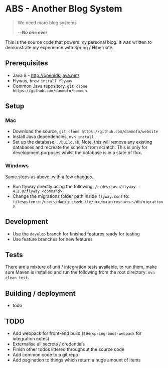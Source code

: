 # ABS - Another Blog System

> We need more blog systems
>
> --**<cite>No one ever</cite>**

This is the source code that powers my personal blog. It was written to demonstrate my experience with Spring / Hibernate.

## Prerequisites
- Java 8 - http://openjdk.java.net/
- Flyway, `brew install flyway`
- Common Java repository, `git clone https://github.com/danmofo/common`

## Setup

### Mac
- Download the source, `git clone https://github.com/danmofo/website`
- Install Java dependencies, `mvn install`
- Set up the database, `./build.sh`. Note, this will remove any existing databases and recreate the schema from scratch. This is only for development purposes whilst the database is in a state of flux.

### Windows
Same steps as above, with a few changes..
- Run flyway directly using the following: `/c/dev/java/flyway-4.2.0/flyway <command>`
- Change the migrations folder path inside `flyway.conf` to: `filesystem:c:/users/dan/git/website/src/main/resources/db/migrations`

## Development
- Use the `develop` branch for finished features ready for testing
- Use feature branches for new features

## Tests
There are a mixture of unit / integration tests available, to run them, make sure Maven is installed and run the following from the root directory: `mvn clean test`.

## Building / deployment
- todo

## TODO
- Add webpack for front-end build (see `spring-boot-webpack` for integration notes)
- Externalise all secrets / credentials
- Finish other todos littered throughout the source code
- Add common code to a git repo
- Add pagination to things which return a huge amount of items
